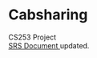 # Cabsharing
CS253 Project <br />
<a href = "/docs/CodeClosed-SRS-CS253-2022.pdf"> SRS Document </a> updated.